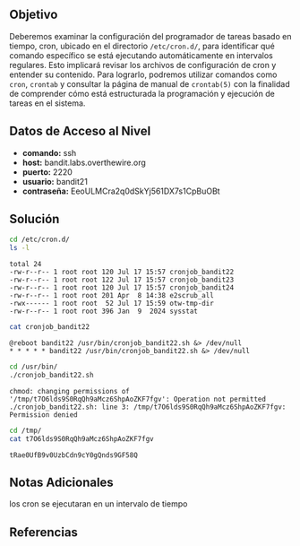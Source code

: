 ## Objetivo
Deberemos examinar la configuración del programador de tareas basado en tiempo, cron, ubicado en el directorio `/etc/cron.d/`, para identificar qué comando específico se está ejecutando automáticamente en intervalos regulares. Esto implicará revisar los archivos de configuración de cron y entender su contenido. Para lograrlo, podremos utilizar comandos como `cron`, `crontab` y consultar la página de manual de `crontab(5)` con la finalidad de comprender cómo está estructurada la programación y ejecución de tareas en el sistema.

## Datos de Acceso al Nivel
- **comando:** ssh
- **host:** bandit.labs.overthewire.org
- **puerto:** 2220
- **usuario:** bandit21
- **contraseña:** EeoULMCra2q0dSkYj561DX7s1CpBuOBt

## Solución
```bash
cd /etc/cron.d/
ls -l
```
```text
total 24
-rw-r--r-- 1 root root 120 Jul 17 15:57 cronjob_bandit22
-rw-r--r-- 1 root root 122 Jul 17 15:57 cronjob_bandit23
-rw-r--r-- 1 root root 120 Jul 17 15:57 cronjob_bandit24
-rw-r--r-- 1 root root 201 Apr  8 14:38 e2scrub_all
-rwx------ 1 root root  52 Jul 17 15:59 otw-tmp-dir
-rw-r--r-- 1 root root 396 Jan  9  2024 sysstat
```
```bash
cat cronjob_bandit22
```
```text
@reboot bandit22 /usr/bin/cronjob_bandit22.sh &> /dev/null
* * * * * bandit22 /usr/bin/cronjob_bandit22.sh &> /dev/null
```
```bash
cd /usr/bin/
./cronjob_bandit22.sh
```
```text
chmod: changing permissions of '/tmp/t7O6lds9S0RqQh9aMcz6ShpAoZKF7fgv': Operation not permitted
./cronjob_bandit22.sh: line 3: /tmp/t7O6lds9S0RqQh9aMcz6ShpAoZKF7fgv: Permission denied
```
```bash
cd /tmp/
cat t7O6lds9S0RqQh9aMcz6ShpAoZKF7fgv
```
```text
tRae0UfB9v0UzbCdn9cY0gQnds9GF58Q
```

## Notas Adicionales
los cron se ejecutaran en un intervalo de tiempo

## Referencias